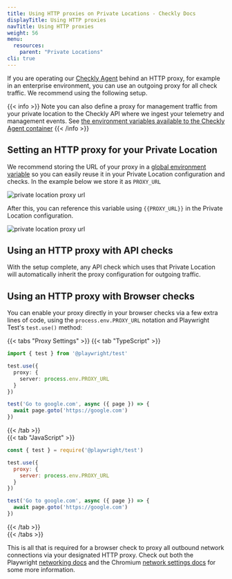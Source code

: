 ```yaml
---
title: Using HTTP proxies on Private Locations - Checkly Docs
displayTitle: Using HTTP proxies
navTitle: Using HTTP proxies
weight: 56
menu:
  resources:
    parent: "Private Locations"
cli: true
---
```


If you are operating our [Checkly Agent](/docs/private-locations/) behind an HTTP proxy, 
for example in an enterprise environment, you can use an outgoing proxy for all check traffic. We recommend using the following
setup.

{{< info >}}
Note you can also define a proxy for management traffic from your private location to the Checkly API where we ingest
your telemetry and management events. See [the environment variables available to the Checkly Agent container](/docs/private-locations/checkly-agent-guide/#checkly-agent-environment-variables)
{{< /info >}}

## Setting an HTTP proxy for your Private Location

We recommend storing the URL of your proxy in a [global environment variable](https://app.checklyhq.com/environment-variables)
so you can easily reuse it in your Private Location configuration and checks. In the example below we store it as `PROXY_URL`

![private location proxy url](/docs/images/private-locations/private_location_proxy_url.png)

After this, you can reference this variable using `{{PROXY_URL}}` in the Private Location configuration.

![private location proxy url](/docs/images/private-locations/private_locations_proxy_config.png)

## Using an HTTP proxy with API checks

With the setup complete, any API check which uses that Private Location will automatically inherit the proxy configuration
for outgoing traffic.

## Using an HTTP proxy with Browser checks

You can enable your proxy directly in your browser checks via a few extra lines of code, using the `process.env.PROXY_URL` 
notation and Playwright Test's `test.use()` method:

{{< tabs "Proxy Settings" >}}
  {{< tab "TypeScript" >}}
```typescript
import { test } from '@playwright/test'

test.use({
  proxy: {
    server: process.env.PROXY_URL
  }
})

test('Go to google.com', async ({ page }) => {
  await page.goto('https://google.com')
})
```
  {{< /tab >}}   
  {{< tab "JavaScript" >}}
```javascript
const { test } = require('@playwright/test')

test.use({
  proxy: {
    server: process.env.PROXY_URL
  }
})

test('Go to google.com', async ({ page }) => {
  await page.goto('https://google.com')
})
```
  {{< /tab >}}   
{{< /tabs >}}

This is all that is required for a browser check to proxy all outbound network connections via your designated HTTP proxy. 
Check out both the Playwright [networking docs](https://playwright.dev/docs/network#http-proxy) and the Chromium [network settings docs](https://www.chromium.org/developers/design-documents/network-settings/) for some more information.
